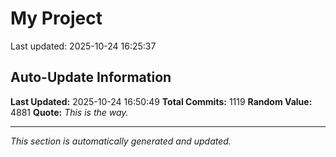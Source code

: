 # My Project


Last updated: 2025-10-24 16:25:37






































































































































































































































































































































































































































































































































































































































































































































































































































































































































































































































































































































































































































































































































































































































































































































































## Auto-Update Information

**Last Updated:** 2025-10-24 16:50:49
**Total Commits:** 1119
**Random Value:** 4881
**Quote:** _This is the way._

---
_This section is automatically generated and updated._